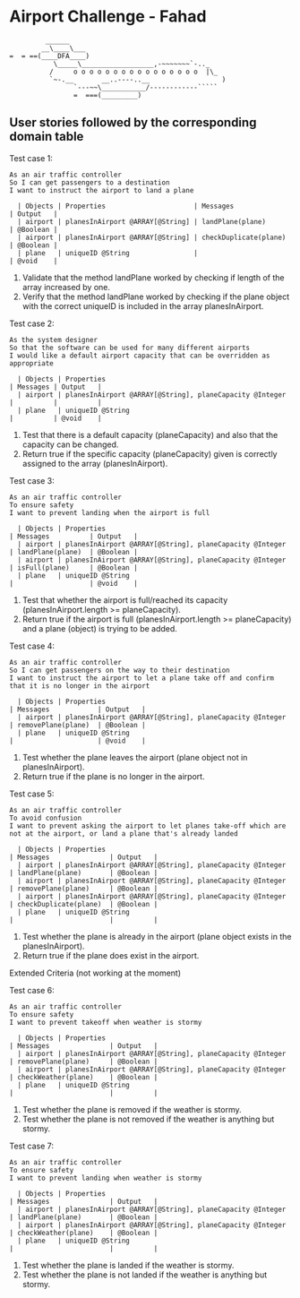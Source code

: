Airport Challenge - Fahad
=================

```
         ______
        __\____\___
=  = ==(____DFA____)
           \_____\__________________,-~~~~~~~`-.._
          /     o o o o o o o o o o o o o o o o  |\_
          `~-.__       __..----..__                  )
                `---~~\___________/------------`````
                =  ===(_________)
```

User stories followed by the corresponding domain table
---------


Test case 1:
```
As an air traffic controller
So I can get passengers to a destination
I want to instruct the airport to land a plane
```
      | Objects | Properties                      | Messages                   | Output   |
      | airport | planesInAirport @ARRAY[@String] | landPlane(plane)           | @Boolean |
      | airport | planesInAirport @ARRAY[@String] | checkDuplicate(plane)      | @Boolean |
      | plane   | uniqueID @String                |                            | @void    |

1. Validate that the method landPlane worked by checking if length of the array increased by one.
2. Verify that the method landPlane worked by checking if the plane object with the correct uniqueID is included in the array planesInAirport.


Test case 2:
```
As the system designer
So that the software can be used for many different airports
I would like a default airport capacity that can be overridden as appropriate
```
      | Objects | Properties                                              | Messages | Output   |
      | airport | planesInAirport @ARRAY[@String], planeCapacity @Integer |          |          |
      | plane   | uniqueID @String                                        |          | @void    |

1. Test that there is a default capacity (planeCapacity) and also that the capacity can be changed.
2. Return true if the specific capacity (planeCapacity) given is correctly assigned to the array (planesInAirport).


Test case 3:
```
As an air traffic controller
To ensure safety
I want to prevent landing when the airport is full
```
      | Objects | Properties                                              | Messages          | Output   |
      | airport | planesInAirport @ARRAY[@String], planeCapacity @Integer | landPlane(plane)  | @Boolean |
      | airport | planesInAirport @ARRAY[@String], planeCapacity @Integer | isFull(plane)     | @Boolean |
      | plane   | uniqueID @String                                        |                   | @void    |

1. Test that whether the airport is full/reached its capacity (planesInAirport.length >= planeCapacity).
2. Return true if the airport is full (planesInAirport.length >= planeCapacity) and a plane (object) is trying to be added.


Test case 4:
```
As an air traffic controller
So I can get passengers on the way to their destination
I want to instruct the airport to let a plane take off and confirm that it is no longer in the airport
```
      | Objects | Properties                                              | Messages            | Output   |
      | airport | planesInAirport @ARRAY[@String], planeCapacity @Integer | removePlane(plane)  | @Boolean |
      | plane   | uniqueID @String                                        |                     | @void    |

1. Test whether the plane leaves the airport (plane object not in planesInAirport).
2. Return true if the plane is no longer in the airport.


Test case 5:
```
As an air traffic controller
To avoid confusion
I want to prevent asking the airport to let planes take-off which are not at the airport, or land a plane that's already landed
```
      | Objects | Properties                                              | Messages               | Output   |
      | airport | planesInAirport @ARRAY[@String], planeCapacity @Integer | landPlane(plane)       | @Boolean |
      | airport | planesInAirport @ARRAY[@String], planeCapacity @Integer | removePlane(plane)     | @Boolean |
      | airport | planesInAirport @ARRAY[@String], planeCapacity @Integer | checkDuplicate(plane)  | @Boolean |
      | plane   | uniqueID @String                                        |                        |          | 

1. Test whether the plane is already in the airport (plane object exists in the planesInAirport).
2. Return true if the plane does exist in the airport.


Extended Criteria (not working at the moment)

Test case 6:
```
As an air traffic controller
To ensure safety
I want to prevent takeoff when weather is stormy
```
      | Objects | Properties                                              | Messages               | Output   |
      | airport | planesInAirport @ARRAY[@String], planeCapacity @Integer | removePlane(plane)     | @Boolean |
      | airport | planesInAirport @ARRAY[@String], planeCapacity @Integer | checkWeather(plane)    | @Boolean |
      | plane   | uniqueID @String                                        |                        |          | 

1. Test whether the plane is removed if the weather is stormy.
2. Test whether the plane is not removed if the weather is anything but stormy.


Test case 7:
```
As an air traffic controller
To ensure safety
I want to prevent landing when weather is stormy
```
      | Objects | Properties                                              | Messages               | Output   |
      | airport | planesInAirport @ARRAY[@String], planeCapacity @Integer | landPlane(plane)       | @Boolean |
      | airport | planesInAirport @ARRAY[@String], planeCapacity @Integer | checkWeather(plane)    | @Boolean |
      | plane   | uniqueID @String                                        |                        |          | 

1. Test whether the plane is landed if the weather is stormy.
2. Test whether the plane is not landed if the weather is anything but stormy.